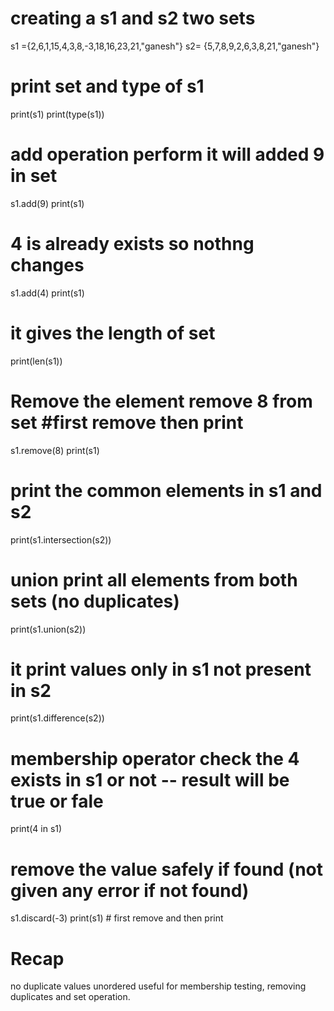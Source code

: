 

# creating a s1 and s2 two sets 
s1 ={2,6,1,15,4,3,8,-3,18,16,23,21,"ganesh"} 
s2= {5,7,8,9,2,6,3,8,21,"ganesh"}

# print set and type of s1 
print(s1)
print(type(s1))   

# add operation perform it will added 9 in set 
s1.add(9)
print(s1)

# 4 is already exists so nothng changes 
s1.add(4)
print(s1)

# it gives the length of set
print(len(s1))

# Remove the element remove 8 from set #first remove then print 
s1.remove(8)
print(s1)

# print the common elements in s1 and s2
print(s1.intersection(s2))

# union print all elements from both sets (no duplicates)
print(s1.union(s2))

# it print values only in s1 not present in s2 
print(s1.difference(s2)) 

# membership operator check the 4 exists in s1 or not -- result will be true or fale 
print(4 in s1)

# remove the value safely if found (not given any error if not found)
s1.discard(-3)
print(s1)                # first remove and then print

# Recap
no duplicate values
unordered
useful for membership testing, removing duplicates and set operation.